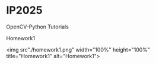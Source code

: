 # IP2025
OpenCV-Python Tutorials

Homework1

<img src"./homework1.png" width="100%" height="100%" title="Homework1" alt="Homework1"></img>
